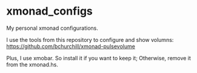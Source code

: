 # xmonad_configs
My personal xmonad configurations.

I use the tools from this repository to configure and show volumns:
https://github.com/bchurchill/xmonad-pulsevolume

Plus, I use xmobar. So install it if you want to keep it; Otherwise, remove it
from the xmonad.hs.
